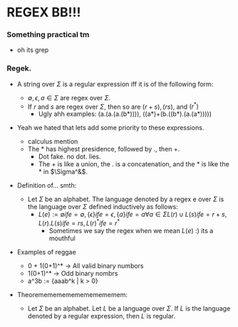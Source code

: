 # REGEX BB!!!

### Something practical tm

- oh its grep

### Regek.

- A string over $\Sigma$ is a regular expression iff it is of the following form: 
    - $\emptyset, \epsilon, a \in \Sigma$ are regex over $\Sigma$.
    - If $r$ and $s$ are regex over $\Sigma$, then so are $(r+s), (rs),$ and $(r^*)$
        - Ugly ahh examples: (a.(a.(a.(b*)))), ((a*)+(b.((b*).(a.(a*)))))

- Yeah we hated that lets add some priority to these expressions.
    - calculus mention
    - The * has highest presidence, followed by ., then +.
        - Dot fake. no dot. lies.
        - The + is like a union, the . is a concatenation, and the * is like the * in $\Sigma^&$.

- Definition of... smth:
    - Let $\Sigma$ be an alphabet. The language denoted by a regex e over $\Sigma$ is the language over $\Sigma$ defined inductively as follows: 
        - $L(e) := {\emptyset if e = \emptyset, \{\epsilon\} if e = \epsilon, \{a\} if e = a \forall a \in \Sigma L(r) \cup L(s) if e = r + s, L(r).L(s) if e = rs, L(r)^* if e = r^*}$
            - Sometimes we say the regex when we mean $L(e)$ :) its a mouthful 

- Examples of reggae
    - 0 + 1(0+1)^* -> All valid binary numbors
    - 1(0+1)^* -> Odd binary nombrs
    - a^3b := {aaab^k | k > 0}

- Theoremememememememememem:
    - Let $\Sigma$ be an alphabet. Let $L$ be a language over $\Sigma$. If $L$ is the language denoted by a regular expression, then $L$ is regular.
